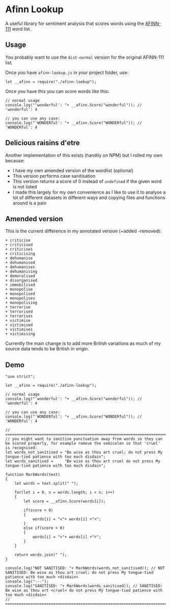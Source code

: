 # Afinn Lookup

A useful library for sentiment analysis that scores words using the [AFINN-111](http://www2.imm.dtu.dk/pubdb/views/publication_details.php?id=6010) word list.

## Usage
You probably want to use the `dist-normal` version for the original AFINN-111 list.

Once you have `afinn-lookup.js` in your project folder, use:

```
let __afinn = require("./afinn-lookup");
```

Once you have this you can score words like this:

```
// normal usage
console.log("'wonderful': "+ __afinn.Score("wonderful")); // 'wonderful': 4

// you can use any case:
console.log("'WONDERful': "+ __afinn.Score("WONDERful")); // 'WONDERful': 4
```

## Delicious raisins d'etre
Another implementation of this exists (handily on NPM) but I rolled my own because:
- I have my own amended version of the wordlist (optional)
- This version performs case sanitisation
- This version returns a score of 0 instead of `undefined` if the given word is not listed
- I made this largely for my own convenience as I like to use it to analyse a lot of different datasets in different ways and copying files and functions around is a pain

## Amended version
This is the current difference in my annotated version (+added -removed):

```
+ criticise
+ criticised
+ criticises
+ criticising
+ dehumanise
+ dehumanised
+ dehumanises
+ dehumanising
+ demoralised
+ disorganised
+ immobilised
+ monopolise
+ monopolised
+ monopolises
+ monopolising
+ terrorise
+ terrorised
+ terrorises
+ victimise
+ victimised
+ victimises
+ victimising
```

Currently the main change is to add more British variations as much of my source data tends to be British in origin.

## Demo
```
"use strict";

let __afinn = require("./afinn-lookup");

// normal usage
console.log("'wonderful': "+ __afinn.Score("wonderful")); // 'wonderful': 4

// you can use any case:
console.log("'WONDERful': "+ __afinn.Score("WONDERful")); // 'WONDERful': 4

// =========================================================================================
// you might want to sanitise punctuation away from words so they can be scored properly, for example remove the semicolon so that 'cruel' is recognised:
let words_not_sanitised = "Be wise as thou art cruel; do not press My tongue-tied patience with too much disdain";
let words_sanitised =     "Be wise as thou art cruel do not press My tongue-tied patience with too much disdain";

function MarkWords(text)
{
	let words = text.split(" ");
	
	for(let i = 0, n = words.length; i < n; i++)
	{
		let score = __afinn.Score(words[i]);
		
		if(score < 0)
		{
			words[i] = "<"+ words[i] +"<";
		}
		else if(score > 0)
		{
			words[i] = ">"+ words[i] +">";
		}
	}
	
	return words.join(" ");
}

console.log("NOT SANITISED: "+ MarkWords(words_not_sanitised)); // NOT SANITISED: Be wise as thou art cruel; do not press My tongue-tied patience with too much <disdain<
console.log("---");
console.log("SANITISED: "+ MarkWords(words_sanitised)); // SANITISED: Be wise as thou art <cruel< do not press My tongue-tied patience with too much <disdain<
// =========================================================================================
```